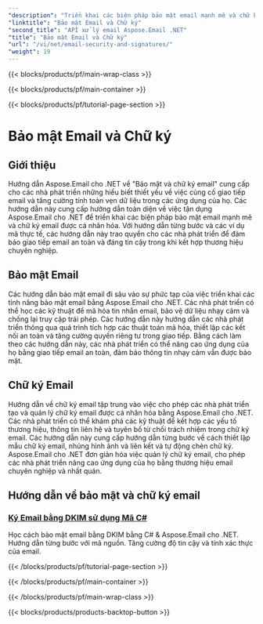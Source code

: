 ```yaml
---
"description": "Triển khai các biện pháp bảo mật email mạnh mẽ và chữ ký cá nhân với Aspose.Email cho hướng dẫn .NET. Đảm bảo giao tiếp an toàn và xây dựng thương hiệu chuyên nghiệp."
"linktitle": "Bảo mật Email và Chữ ký"
"second_title": "API xử lý email Aspose.Email .NET"
"title": "Bảo mật Email và Chữ ký"
"url": "/vi/net/email-security-and-signatures/"
"weight": 19
---
```


{{< blocks/products/pf/main-wrap-class >}}

{{< blocks/products/pf/main-container >}}

{{< blocks/products/pf/tutorial-page-section >}}

# Bảo mật Email và Chữ ký


## Giới thiệu

Hướng dẫn Aspose.Email cho .NET về "Bảo mật và chữ ký email" cung cấp cho các nhà phát triển những hiểu biết thiết yếu về việc củng cố giao tiếp email và tăng cường tính toàn vẹn dữ liệu trong các ứng dụng của họ. Các hướng dẫn này cung cấp hướng dẫn toàn diện về việc tận dụng Aspose.Email cho .NET để triển khai các biện pháp bảo mật email mạnh mẽ và chữ ký email được cá nhân hóa. Với hướng dẫn từng bước và các ví dụ mã thực tế, các hướng dẫn này trao quyền cho các nhà phát triển để đảm bảo giao tiếp email an toàn và đáng tin cậy trong khi kết hợp thương hiệu chuyên nghiệp.

## Bảo mật Email

Các hướng dẫn bảo mật email đi sâu vào sự phức tạp của việc triển khai các tính năng bảo mật email bằng Aspose.Email cho .NET. Các nhà phát triển có thể học các kỹ thuật để mã hóa tin nhắn email, bảo vệ dữ liệu nhạy cảm và chống lại truy cập trái phép. Các hướng dẫn này hướng dẫn các nhà phát triển thông qua quá trình tích hợp các thuật toán mã hóa, thiết lập các kết nối an toàn và tăng cường quyền riêng tư trong giao tiếp. Bằng cách làm theo các hướng dẫn này, các nhà phát triển có thể nâng cao ứng dụng của họ bằng giao tiếp email an toàn, đảm bảo thông tin nhạy cảm vẫn được bảo mật.

## Chữ ký Email

Hướng dẫn về chữ ký email tập trung vào việc cho phép các nhà phát triển tạo và quản lý chữ ký email được cá nhân hóa bằng Aspose.Email cho .NET. Các nhà phát triển có thể khám phá các kỹ thuật để kết hợp các yếu tố thương hiệu, thông tin liên hệ và tuyên bố từ chối trách nhiệm trong chữ ký email. Các hướng dẫn này cung cấp hướng dẫn từng bước về cách thiết lập mẫu chữ ký email, nhúng hình ảnh và liên kết và tự động chèn chữ ký. Aspose.Email cho .NET đơn giản hóa việc quản lý chữ ký email, cho phép các nhà phát triển nâng cao ứng dụng của họ bằng thương hiệu email chuyên nghiệp và nhất quán.


## Hướng dẫn về bảo mật và chữ ký email

### [Ký Email bằng DKIM sử dụng Mã C#](./signing-emails-with-dkim-using-csharp-code/)
Học cách bảo mật email bằng DKIM bằng C# & Aspose.Email cho .NET. Hướng dẫn từng bước với mã nguồn. Tăng cường độ tin cậy và tính xác thực của email.

{{< /blocks/products/pf/tutorial-page-section >}}

{{< /blocks/products/pf/main-container >}}

{{< /blocks/products/pf/main-wrap-class >}}

{{< blocks/products/products-backtop-button >}}
